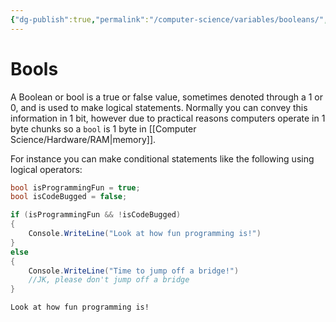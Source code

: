 ```yaml
---
{"dg-publish":true,"permalink":"/computer-science/variables/booleans/","tags":["nooblet","beginner"]}
---
```



# Bools

A Boolean or bool is a true or false value, sometimes denoted through a 1 or 0, and is used to make logical statements. Normally you can convey this information in 1 bit, however due to practical reasons computers operate in 1 byte chunks so a `bool` is 1 byte in [[Computer Science/Hardware/RAM\|memory]].

For instance you can make conditional statements like the following using logical operators:
```csharp
bool isProgrammingFun = true;
bool isCodeBugged = false;

if (isProgrammingFun && !isCodeBugged)
{
	Console.WriteLine("Look at how fun programming is!")
}
else
{
	Console.WriteLine("Time to jump off a bridge!")
	//JK, please don't jump off a bridge
}
```
```output
Look at how fun programming is!
```
